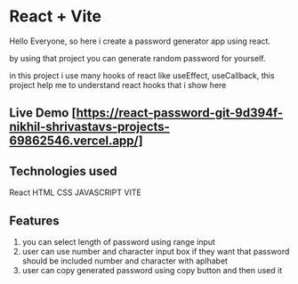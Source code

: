 # React + Vite

Hello Everyone, so here i create a password generator app using react.

by using that project you can generate random password for yourself.

in this project i use many hooks of react like useEffect, useCallback, this project help me to understand react hooks that i show here

## Live Demo [https://react-password-git-9d394f-nikhil-shrivastavs-projects-69862546.vercel.app/]

## Technologies used
React
HTML
CSS
JAVASCRIPT
VITE

## Features
1. you can select length of password using range input
2. user can use number and character input box if they want that password should be included number and character with aplhabet
3. user can copy generated password using copy button and then used it 

